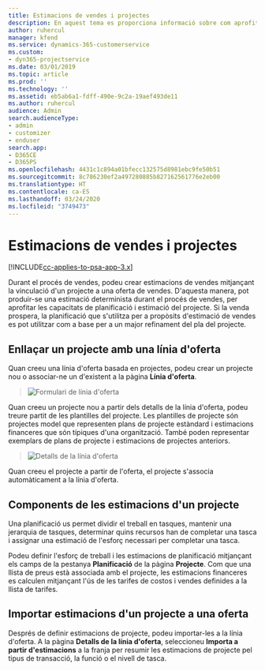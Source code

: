 ```yaml
---
title: Estimacions de vendes i projectes
description: En aquest tema es proporciona informació sobre com aprofitar la planificació i les estimacions del procés de venda.
author: ruhercul
manager: kfend
ms.service: dynamics-365-customerservice
ms.custom:
- dyn365-projectservice
ms.date: 03/01/2019
ms.topic: article
ms.prod: ''
ms.technology: ''
ms.assetid: eb5ab6a1-fdff-490e-9c2a-19aef493de11
ms.author: ruhercul
audience: Admin
search.audienceType:
- admin
- customizer
- enduser
search.app:
- D365CE
- D365PS
ms.openlocfilehash: 4431c1c894a01bfecc132575d8981ebc9fe50b51
ms.sourcegitcommit: 8c786230ef2a497280885b827162561776e2eb00
ms.translationtype: HT
ms.contentlocale: ca-ES
ms.lasthandoff: 03/24/2020
ms.locfileid: "3749473"
---
```

# <a name="sales-estimates-and-projects"></a>Estimacions de vendes i projectes

[!INCLUDE[cc-applies-to-psa-app-3.x](../includes/cc-applies-to-psa-app-3x.md)]

Durant el procés de vendes, podeu crear estimacions de vendes mitjançant la vinculació d'un projecte a una oferta de vendes. D'aquesta manera, pot produir-se una estimació determinista durant el procés de vendes, per aprofitar les capacitats de planificació i estimació del projecte. Si la venda prospera, la planificació que s'utilitza per a propòsits d'estimació de vendes es pot utilitzar com a base per a un major refinament del pla del projecte.

## <a name="linking-a-project-to-a-quote-line"></a>Enllaçar un projecte amb una línia d'oferta

Quan creeu una línia d'oferta basada en projectes, podeu crear un projecte nou o associar-ne un d'existent a la pàgina **Línia d'oferta**. 

> ![Formulari de línia d'oferta](media/project-8.png)
 
Quan creeu un projecte nou a partir dels detalls de la línia d'oferta, podeu treure partit de les plantilles del projecte. Les plantilles de projecte són projectes model que representen plans de projecte estàndard i estimacions financeres que són típiques d'una organització. També poden representar exemplars de plans de projecte i estimacions de projectes anteriors.

> ![Detalls de la línia d'oferta](media/project-9.png)
  
Quan creeu el projecte a partir de l'oferta, el projecte s'associa automàticament a la línia d'oferta.

## <a name="components-of-estimates-in-a-project"></a>Components de les estimacions d'un projecte

Una planificació us permet dividir el treball en tasques, mantenir una jerarquia de tasques, determinar quins recursos han de completar una tasca i assignar una estimació de l'esforç necessari per completar una tasca.

Podeu definir l'esforç de treball i les estimacions de planificació mitjançant els camps de la pestanya **Planificació** de la pàgina **Projecte**. Com que una llista de preus està associada amb el projecte, les estimacions financeres es calculen mitjançant l'ús de les tarifes de costos i vendes definides a la llista de tarifes.

## <a name="importing-estimates-from-a-project-into-a-quote"></a>Importar estimacions d'un projecte a una oferta

Després de definir estimacions de projecte, podeu importar-les a la línia d'oferta. A la pàgina **Detalls de la línia d'oferta**, seleccioneu **Importa a partir d'estimacions** a la franja per resumir les estimacions de projecte pel tipus de transacció, la funció o el nivell de tasca.

